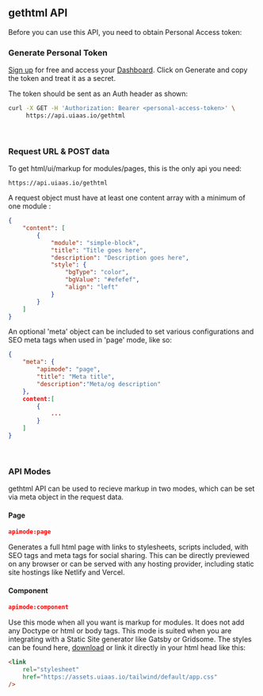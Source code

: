## gethtml API

Before you can use this API, you need to obtain Personal Access token:

### Generate Personal Token

[Sign up](https://pixelesq.com/signup) for free and access your [Dashboard](https://pixelesq.com/dashboard). Click on Generate and copy the token and treat it as a secret.

The token should be sent as an Auth header as shown:

```bash
curl -X GET -H 'Authorization: Bearer <personal-access-token>' \
	 https://api.uiaas.io/gethtml
```

<br/>

### Request URL & POST data

To get html/ui/markup for modules/pages, this is the only api you need:

```markup
https://api.uiaas.io/gethtml
```

A request object must have at least one content array with a minimum of one module :

```json
{
	"content": [
		{
			"module": "simple-block",
			"title": "Title goes here",
			"description": "Description goes here",
			"style": {
				"bgType": "color",
				"bgValue": "#efefef",
				"align": "left"
			}
		}
	]
}
```

An optional 'meta' object can be included to set various configurations and SEO meta tags when used in 'page' mode, like so:

```json
{
	"meta": {
		"apimode": "page",
		"title": "Meta title",
		"description":"Meta/og description"
	},
	content:[
		{
			...
		}
	]
}
```

<br/>

### API Modes

gethtml API can be used to recieve markup in two modes, which can be set via meta object in the request data.

#### Page

```json
apimode:page
```

Generates a full html page with links to stylesheets, scripts included, with SEO tags and meta tags for social sharing. This can be directly previewed on any browser or can be served with any hosting provider, including static site hostings like Netlify and Vercel.

#### Component

```json
apimode:component
```

Use this mode when all you want is markup for modules. It does not add any Doctype or html or body tags. This mode is suited when you are integrating with a Static Site generator like Gatsby or Gridsome. The styles can be found here, [download](https://assets.uiaas.io/tailwind/default/app.css) or link it directly in your html head like this:

```html
<link
	rel="stylesheet"
	href="https://assets.uiaas.io/tailwind/default/app.css"
/>
```

<br/>
<br/>
<br/>
